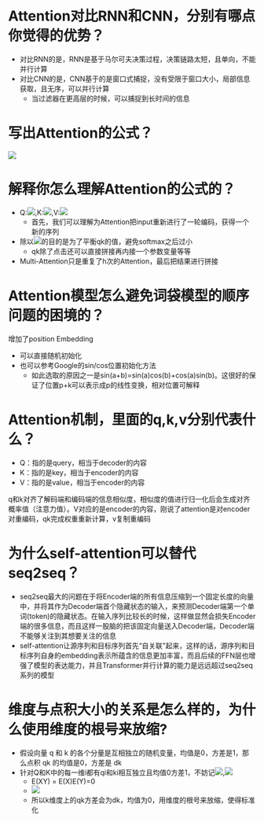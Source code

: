 # Attention对比RNN和CNN，分别有哪点你觉得的优势？
- 对比RNN的是，RNN是基于马尔可夫决策过程，决策链路太短，且单向，不能并行计算
- 对比CNN的是，CNN基于的是窗口式捕捉，没有受限于窗口大小，局部信息获取，且无序，可以并行计算
  - 当过滤器在更高层的时候，可以捕捉到长时间的信息

# 写出Attention的公式？
![](https://tva1.sinaimg.cn/large/006y8mN6ly1g986pbyaj0j308t019t8l.jpg)

# 解释你怎么理解Attention的公式的？
- Q:![](https://tva1.sinaimg.cn/large/006y8mN6ly1g986rjgs7qj301400g741.jpg),K:![](https://tva1.sinaimg.cn/large/006y8mN6ly1g986rz9d1ej301a00g741.jpg),V:![](https://tva1.sinaimg.cn/large/006y8mN6ly1g986shjz4tj301900g741.jpg)
    - 首先，我们可以理解为Attention把input重新进行了一轮编码，获得一个新的序列
- 除以![](https://tva1.sinaimg.cn/large/006y8mN6ly1g98734eqn7j300y00na9t.jpg)的目的是为了平衡qk的值，避免softmax之后过小
    - qk除了点击还可以直接拼接再内接一个参数变量等等
- Multi-Attention只是重复了h次的Attention，最后把结果进行拼接

# Attention模型怎么避免词袋模型的顺序问题的困境的？
增加了position Embedding
- 可以直接随机初始化
- 也可以参考Google的sin/cos位置初始化方法
    - 如此选取的原因之一是sin(a+b)=sin(a)cos(b)+cos(a)sin(b)。这很好的保证了位置p+k可以表示成p的线性变换，相对位置可解释

# Attention机制，里面的q,k,v分别代表什么？
- Q：指的是query，相当于decoder的内容
- K：指的是key，相当于encoder的内容
- V：指的是value，相当于encoder的内容

q和k对齐了解码端和编码端的信息相似度，相似度的值进行归一化后会生成对齐概率值（注意力值）。V对应的是encoder的内容，刚说了attention是对encoder对重编码，qk完成权重重新计算，v复制重编码

# 为什么self-attention可以替代seq2seq？
- seq2seq最大的问题在于将Encoder端的所有信息压缩到一个固定长度的向量中，并将其作为Decoder端首个隐藏状态的输入，来预测Decoder端第一个单词(token)的隐藏状态。在输入序列比较长的时候，这样做显然会损失Encoder端的很多信息，而且这样一股脑的把该固定向量送入Decoder端，Decoder端不能够关注到其想要关注的信息
- self-attention让源序列和目标序列首先“自关联”起来，这样的话，源序列和目标序列自身的embedding表示所蕴含的信息更加丰富，而且后续的FFN层也增强了模型的表达能力，并且Transformer并行计算的能力是远远超过seq2seq系列的模型

# 维度与点积大小的关系是怎么样的，为什么使用维度的根号来放缩?
- 假设向量 q 和 k 的各个分量是互相独立的随机变量，均值是0，方差是1，那么点积 qk 的均值是0，方差是 dk
- 针对Q和K中的每一维i都有qi和ki相互独立且均值0方差1，不妨记![](https://tva1.sinaimg.cn/large/006y8mN6gy1g9envjoy8oj301h00gdfl.jpg),![](https://tva1.sinaimg.cn/large/006y8mN6gy1g9envuw3p0j301g00ga9t.jpg)
    - E(XY) = E(X)E(Y)=0
    - ![](https://tva1.sinaimg.cn/large/006y8mN6gy1g9enzh4vzvj30gh017t8t.jpg)
    - 所以k维度上的qk方差会为dk，均值为0，用维度的根号来放缩，使得标准化